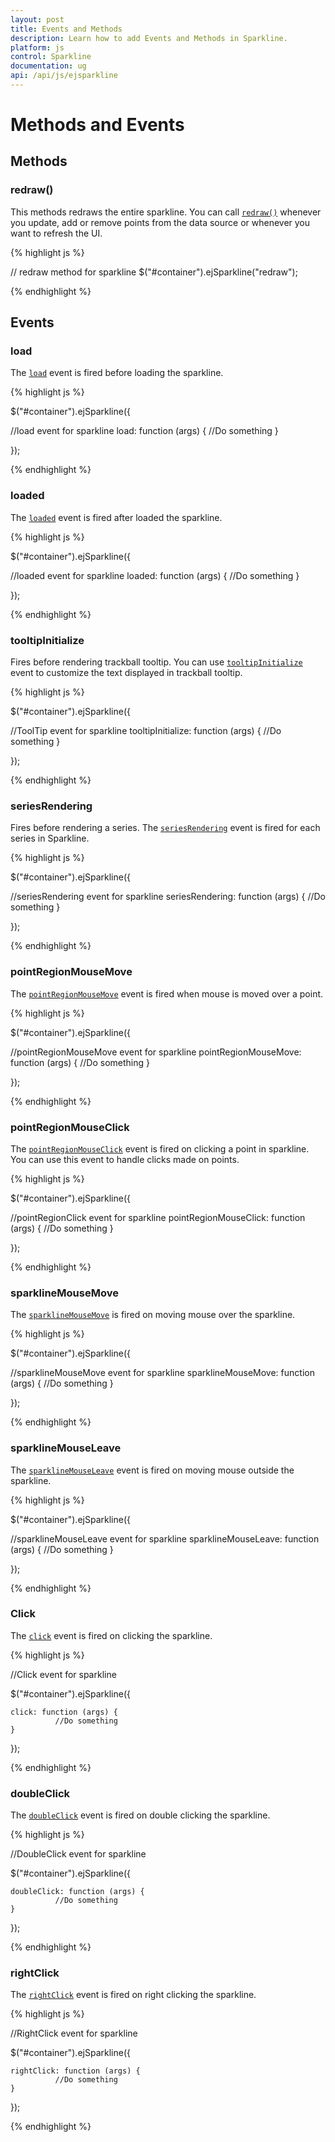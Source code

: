 ```yaml
---
layout: post
title: Events and Methods
description: Learn how to add Events and Methods in Sparkline.
platform: js
control: Sparkline
documentation: ug
api: /api/js/ejsparkline
---
```


# Methods and Events

## Methods

### redraw()

This methods redraws the entire sparkline. You can call [`redraw()`](../api/ejsparkline#methods:redraw) whenever you update, add or remove points from the data source or whenever you want to refresh the UI.

{% highlight js %}

// redraw method for sparkline
$("#container").ejSparkline("redraw");

{% endhighlight %}

## Events

### load

The [`load`](../api/ejsparkline#events:load) event is fired before loading the sparkline.

{% highlight js %}

$("#container").ejSparkline({

 //load event for sparkline
    load: function (args) {
             //Do something
    }
    
});

{% endhighlight %}

### loaded

The [`loaded`](../api/ejsparkline#events:loaded) event is fired after loaded the sparkline.

{% highlight js %}

$("#container").ejSparkline({

//loaded event for sparkline
    loaded: function (args) {
             //Do something
    }
    
});

{% endhighlight %}

### tooltipInitialize

Fires before rendering trackball tooltip. You can use [`tooltipInitialize`](../api/ejsparkline#events:tooltipinitialize) event to customize the text displayed in trackball tooltip.

{% highlight js %}

$("#container").ejSparkline({

//ToolTip event for sparkline
    tooltipInitialize: function (args) {
              //Do something
    }
   
});

{% endhighlight %}

### seriesRendering

Fires before rendering a series. The [`seriesRendering`](../api/ejsparkline#events:seriesrendering) event is fired for each series in Sparkline.

{% highlight js %}

$("#container").ejSparkline({

//seriesRendering event for sparkline
    seriesRendering: function (args) {
              //Do something
    }
    
});

{% endhighlight %}

### pointRegionMouseMove

The [`pointRegionMouseMove`](../api/ejsparkline#events:pointregionmousemove) event is fired when mouse is moved over a point.

{% highlight js %}

$("#container").ejSparkline({

//pointRegionMouseMove event for sparkline
    pointRegionMouseMove: function (args) {
                  //Do something
    }
   
});

{% endhighlight %}

### pointRegionMouseClick

The [`pointRegionMouseClick`](../api/ejsparkline#events:pointregionmouseclick) event is fired on clicking a point in sparkline. You can use this event to handle clicks made on points.

{% highlight js %}

$("#container").ejSparkline({

//pointRegionClick event for sparkline
    pointRegionMouseClick: function (args) {
             //Do something
    }
    
});

{% endhighlight %}

### sparklineMouseMove

The [`sparklineMouseMove`](../api/ejsparkline#events:sparklinemousemove) is fired on moving mouse over the sparkline.

{% highlight js %}

$("#container").ejSparkline({

//sparklineMouseMove event for sparkline
    sparklineMouseMove: function (args) {
              //Do something
    }
   
});

{% endhighlight %}

### sparklineMouseLeave

The [`sparklineMouseLeave`](../api/ejsparkline#events:sparklinemouseleave) event is fired on moving mouse outside the sparkline.

{% highlight js %}

$("#container").ejSparkline({

//sparklineMouseLeave event for sparkline
    sparklineMouseLeave: function (args) {
              //Do something
    }
   
});

{% endhighlight %}

### Click

The [`click`](../api/ejsparkline#events:click) event is fired on clicking the sparkline.


{% highlight js %}
 
//Click event for sparkline

 $("#container").ejSparkline({


    click: function (args) {
              //Do something
    }
   
});

{% endhighlight %}


### doubleClick

The [`doubleClick`](../api/ejsparkline#events:doubleclick) event is fired on double clicking the sparkline.


{% highlight js %}
 
//DoubleClick event for sparkline

 $("#container").ejSparkline({


    doubleClick: function (args) {
              //Do something
    }
   
});

{% endhighlight %}



### rightClick

The [`rightClick`](../api/ejsparkline#events:rightclick) event is fired on right clicking the sparkline.


{% highlight js %}
 
//RightClick event for sparkline

 $("#container").ejSparkline({

    rightClick: function (args) {
              //Do something
    }
   
});

{% endhighlight %}